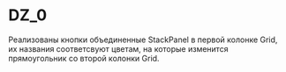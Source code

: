 # DZ_0
Реализованы кнопки объединенные StackPanel в первой колонке Grid, их названия соответсвуют цветам, на которые изменится прямоугольник со второй колонки Grid.
